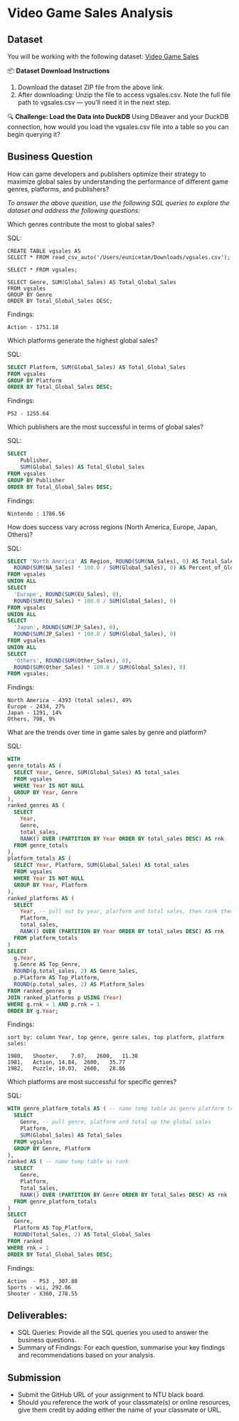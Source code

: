 # Video Game Sales Analysis

## Dataset

You will be working with the following dataset: [Video Game Sales](https://www.kaggle.com/datasets/gregorut/videogamesales?resource=download)

📦 **Dataset Download Instructions**
1. Download the dataset ZIP file from the above link.
2. After downloading: Unzip the file to access vgsales.csv. Note the full file path to vgsales.csv — you'll need it in the next step.

🔍 **Challenge: Load the Data into DuckDB**
Using DBeaver and your DuckDB connection, how would you load the vgsales.csv file into a table so you can begin querying it?

## Business Question
How can game developers and publishers optimize their strategy to maximize global sales by understanding the performance of different game genres, platforms, and publishers?

*To answer the above question, use the following SQL queries to explore the dataset and address the following questions:*

Which genres contribute the most to global sales?

SQL:
```
CREATE TABLE vgsales AS
SELECT * FROM read_csv_auto('/Users/eunicetan/Downloads/vgsales.csv');

SELECT * FROM vgsales;

SELECT Genre, SUM(Global_Sales) AS Total_Global_Sales
FROM vgsales
GROUP BY Genre
ORDER BY Total_Global_Sales DESC;
```
Findings:
```findings
Action - 1751.18

```
Which platforms generate the highest global sales?

SQL:
```sql
SELECT Platform, SUM(Global_Sales) AS Total_Global_Sales
FROM vgsales
GROUP BY Platform
ORDER BY Total_Global_Sales DESC;
```
Findings:
```findings
PS2 - 1255.64
```
Which publishers are the most successful in terms of global sales?

SQL:
```sql
SELECT 
    Publisher,
    SUM(Global_Sales) AS Total_Global_Sales
FROM vgsales
GROUP BY Publisher
ORDER BY Total_Global_Sales DESC;

```
Findings:
```findings
Nintendo : 1786.56
```
How does success vary across regions (North America, Europe, Japan, Others)?

SQL:
```sql
SELECT 'North America' AS Region, ROUND(SUM(NA_Sales), 0) AS Total_Sales,
  ROUND(SUM(NA_Sales) * 100.0 / SUM(Global_Sales), 0) AS Percent_of_Global_Sales
FROM vgsales
UNION ALL
SELECT
  'Europe', ROUND(SUM(EU_Sales), 0),
  ROUND(SUM(EU_Sales) * 100.0 / SUM(Global_Sales), 0)
FROM vgsales
UNION ALL
SELECT
  'Japan', ROUND(SUM(JP_Sales), 0),
  ROUND(SUM(JP_Sales) * 100.0 / SUM(Global_Sales), 0)
FROM vgsales
UNION ALL
SELECT
  'Others', ROUND(SUM(Other_Sales), 0),
  ROUND(SUM(Other_Sales) * 100.0 / SUM(Global_Sales), 0)
FROM vgsales;

```
Findings:
```findings
North America - 4393 (total sales), 49%
Europe - 2434, 27%
Japan - 1291, 14%
Others, 798, 9%
```
What are the trends over time in game sales by genre and platform?

SQL:
```sql
WITH
genre_totals AS (
  SELECT Year, Genre, SUM(Global_Sales) AS total_sales
  FROM vgsales
  WHERE Year IS NOT NULL
  GROUP BY Year, Genre
),
ranked_genres AS (
  SELECT
    Year,
    Genre,
    total_sales,
    RANK() OVER (PARTITION BY Year ORDER BY total_sales DESC) AS rnk
  FROM genre_totals
),
platform_totals AS (
  SELECT Year, Platform, SUM(Global_Sales) AS total_sales
  FROM vgsales
  WHERE Year IS NOT NULL
  GROUP BY Year, Platform
),
ranked_platforms AS (
  SELECT
    Year, -- pull out by year, plarform and total sales, then rank them
    Platform,
    total_sales,
    RANK() OVER (PARTITION BY Year ORDER BY total_sales DESC) AS rnk
  FROM platform_totals
)
SELECT
  g.Year,
  g.Genre AS Top_Genre,
  ROUND(g.total_sales, 2) AS Genre_Sales,
  p.Platform AS Top_Platform,
  ROUND(p.total_sales, 2) AS Platform_Sales
FROM ranked_genres g
JOIN ranked_platforms p USING (Year)
WHERE g.rnk = 1 AND p.rnk = 1
ORDER BY g.Year;
```
Findings:
```findings
sort by: column Year, top genre, genre sales, top platform, platform sales: 

1980,	Shooter,	7.07,	2600,	11.38
1981,	Action,	14.84,	2600,	35.77
1982,	Puzzle,	10.03,	2600,	28.86
```
Which platforms are most successful for specific genres?

SQL:
```sql
WITH genre_platform_totals AS ( -- name temp table as genre platform total
  SELECT
    Genre, -- pull genre, platform and total up the global sales 
    Platform,
    SUM(Global_Sales) AS Total_Sales
  FROM vgsales
  GROUP BY Genre, Platform
),
ranked AS ( -- name temp table as rank
  SELECT
    Genre,
    Platform,
    Total_Sales,
    RANK() OVER (PARTITION BY Genre ORDER BY Total_Sales DESC) AS rnk
  FROM genre_platform_totals
)
SELECT
  Genre,
  Platform AS Top_Platform,
  ROUND(Total_Sales, 2) AS Total_Global_Sales
FROM ranked
WHERE rnk = 1
ORDER BY Total_Global_Sales DESC;
```
Findings:
```findings
Action  - PS3 , 307.88
Sports - wii, 292.06
Shooter - X360, 278.55
```
## Deliverables:
- SQL Queries: Provide all the SQL queries you used to answer the business questions.
- Summary of Findings: For each question, summarise your key findings and recommendations based on your analysis.

## Submission

- Submit the GitHub URL of your assignment to NTU black board.
- Should you reference the work of your classmate(s) or online resources, give them credit by adding either the name of your classmate or URL.
